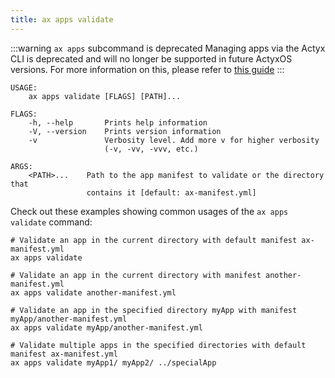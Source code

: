 ```yaml
---
title: ax apps validate
---
```


<!-- TODO NKI: replace with correct link -->

:::warning `ax apps` subcommand is deprecated
Managing apps via the Actyx CLI is deprecated and will no longer be supported in future ActyxOS versions.
For more information on this, please refer to [this guide](../../how-to-guides/configuring-and-packaging/actyx-swarms.mdx)
:::

```text title="Validate an app manifest"
USAGE:
    ax apps validate [FLAGS] [PATH]...

FLAGS:
    -h, --help       Prints help information
    -V, --version    Prints version information
    -v               Verbosity level. Add more v for higher verbosity
                     (-v, -vv, -vvv, etc.)

ARGS:
    <PATH>...    Path to the app manifest to validate or the directory that
                 contains it [default: ax-manifest.yml]
```

Check out these examples showing common usages of the `ax apps validate` command:

```text title="Example Usage"
# Validate an app in the current directory with default manifest ax-manifest.yml
ax apps validate

# Validate an app in the current directory with manifest another-manifest.yml
ax apps validate another-manifest.yml

# Validate an app in the specified directory myApp with manifest myApp/another-manifest.yml
ax apps validate myApp/another-manifest.yml

# Validate multiple apps in the specified directories with default manifest ax-manifest.yml
ax apps validate myApp1/ myApp2/ ../specialApp
```
